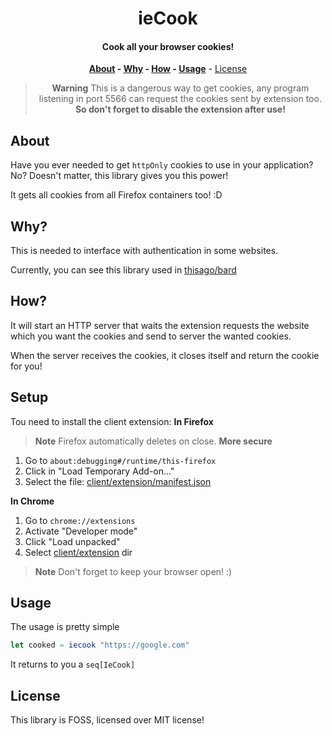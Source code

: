 <div align=center>

# ieCook

#### Cook all your browser cookies!

**[About](#about) - [Why](#why) - [How](#how) - [Usage](#usage)** - [License](#license)

> **Warning**
> This is a dangerous way to get cookies, any program listening in port 5566 can
> request the cookies sent by extension too.  
> **So don't forget to disable the extension after use!**

</div>

## About

Have you ever needed to get `httpOnly` cookies to use in your application?
No? Doesn't matter, this library gives you this power!

It gets all cookies from all Firefox containers too! :D

## Why?

This is needed to interface with authentication in some websites.

Currently, you can see this library used in [thisago/bard](https://github.com/thisago/bard)

## How?

It will start an HTTP server that waits the extension requests the website which
you want the cookies and send to server the wanted cookies.

When the server receives the cookies, it closes itself and return the cookie for
you!

## Setup

Tou need to install the client extension:
**In Firefox**

> **Note**
> Firefox automatically deletes on close. **More secure**

1. Go to `about:debugging#/runtime/this-firefox`
2. Click in "Load Temporary Add-on..."
3. Select the file: [client/extension/manifest.json](client/extension/manifest.json)

**In Chrome**

1. Go to `chrome://extensions`
2. Activate "Developer mode"
3. Click "Load unpacked"
4. Select [client/extension](client/extension) dir

> **Note**
> Don't forget to keep your browser open! :)

## Usage

The usage is pretty simple

```nim
let cooked = iecook "https://google.com"
```

It returns to you a `seq[IeCook]`

## License

This library is FOSS, licensed over MIT license!
